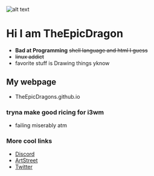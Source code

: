 ![alt text](https://media.discordapp.net/attachments/904400521853534208/953913827160899584/A8GdkBH.jpg)
# Hi I am TheEpicDragon
- **Bad at Programming** ~~shell language and html I guess~~ 
- ~~linux addict~~ 
- favorite stuff is Drawing things yknow 

## My webpage
- TheEpicDragons.github.io
### tryna make good ricing for i3wm 
- failing miserably atm
### More cool links
- [Discord](https://discord.gg/Uy6KrV9zRd)
- [ArtStreet](https://medibang.com/u/ActuallyMuffins/)
- [Twitter](https://mobile.twitter.com/DatEpicMuffin)
